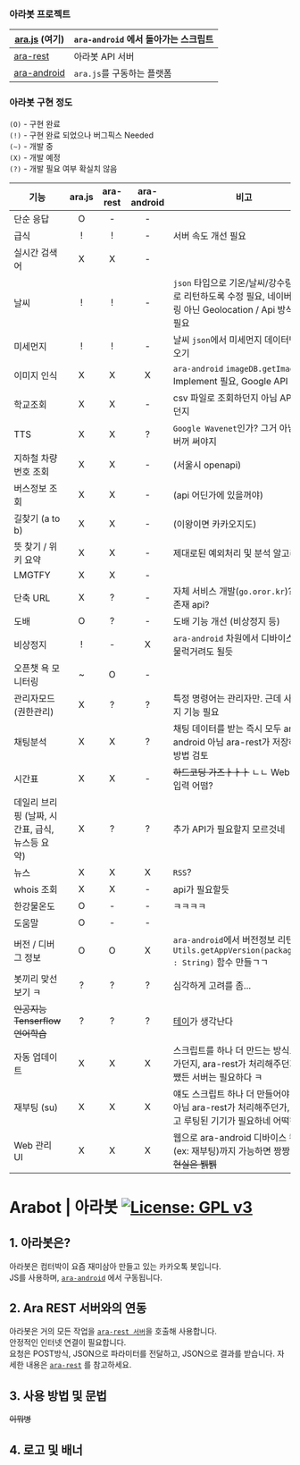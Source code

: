 ### 아라봇 프로젝트

| [**ara.js**](https://github.com/computerpark/ara.js) (여기) | `ara-android` 에서 돌아가는 스크립트 |
|---|---|
| [ara-rest](https://github.com/computerpark/ara-rest) | 아라봇 API 서버 |
| [ara-android](https://github.com/computerpark/ara-android) | `ara.js`를 구동하는 플랫폼 |

### 아라봇 구현 정도  
`(O)` - 구현 완료  
`(!)` - 구현 완료 되었으나 버그픽스 Needed  
`(~)` - 개발 중  
`(X)` - 개발 예정  
`(?)` - 개발 필요 여부 확실치 않음

| 기능 | ara.js | ara-rest | ara-android | 비고 |
|---|:---:|:---:|:---:|---|
| 단순 응답| O | - | - |  | 
| 급식 | ! | ! | - | 서버 속도 개선 필요 |
| 실시간 검색어 | X | X | - |  |
| 날씨 | ! | ! | - | `json` 타입으로 기온/날씨/강수량 등 따로 리턴하도록 수정 필요, 네이버 크롤링 아닌 Geolocation / Api 방식 변경 필요 |
| 미세먼지 | ! | ! | - | 날씨 `json`에서 미세먼지 데이터만 빼오기 |
| 이미지 인식 | X | X | X | `ara-android` `imageDB.getImage()` Implement 필요, Google API 사용  |
| 학교조회 | X | X | - | csv 파일로 조회하던지 아님 API를 찾던지 |
| TTS | X | X | ? | `Google Wavenet`인가? 그거 아님 네이버꺼 써야지 |
| 지하철 차량번호 조회 | X | X | - | (서울시 openapi) |
| 버스정보 조회 | X | X | - | (api 어딘가에 있을꺼야) |
| 길찾기 (a to b) | X | X | - | (이왕이면 카카오지도) |
| 뜻 찾기 / 위키 요약 | X | X | - | 제대로된 예외처리 및 분석 알고리즘 |
| LMGTFY | X | X | - |  |
| 단축 URL | X | ? | - | 자체 서비스 개발(`go.oror.kr`)? OR 존재 api? | 
| 도배 | O | ? | - | 도배 기능 개선 (비상정지 등) |
| 비상정지 | ! | - | X | `ara-android` 차원에서 디바이스를 주물럭거려도 될듯 |
| 오픈챗 욕 모니터링 | ~ | O | - |  |
| 관리자모드 (권한관리) | X | ? | ? | 특정 명령어는 관리자만. 근데 사칭방지 기능 필요 |
| 채팅분석 | X | X | ? | 채팅 데이터를 받는 즉시 모두 ara-android 아님 ara-rest가 저장하는 방법 검토 |
| 시간표 | X | X | - | ~~하드코딩 가즈ㅏㅏㅏ~~ ㄴㄴ Web UI로 입력 어떰? |
| 데일리 브리핑 (날짜, 시간표, 급식, 뉴스등 요약) | X | ? | ? | 추가 API가 필요할지 모르것네 |
| 뉴스 | X | X | X | `RSS`? |
| whois 조회 | X | X | - | api가 필요할듯 |
| 한강물온도 | O | - | - | ㅋㅋㅋㅋ |
| 도움말 | O | - | - |  |
| 버전 / 디버그 정보 | O | O | X | `ara-android`에서 버전정보 리턴하는 `Utils.getAppVersion(packagename : String)` 함수 만들ㄱㄱ |
| 봇끼리 맞선보기 ㅋ | ? | ? | ? | 심각하게 고려를 좀... |
| ~~인공지능 Tenserflow 언어학습~~ | ? | ? | ? | [테이]()가 생각난다 |
| 자동 업데이트 | X | X | X | 스크립트를 하나 더 만드는 방식으로 가던지, ara-rest가 처리해주던지. 어쨌든 서버는 필요하다 ㅋ |
| 재부팅 (su) | X | X | X | 얘도 스크립트 하나 더 만들어야 할듯 아님 ara-rest가 처리해주던가, 그리고 루팅된 기기가 필요하네 어떡하지 |
| Web 관리 UI | X | X | X | 웹으로 ara-android 디바이스 컨트롤(ex: 재부팅)까지 가능하면 짱짱 ㅋㅋ ~~현실은 뷁뷁~~|

# Arabot | 아라봇 [![License: GPL v3](https://img.shields.io/badge/License-GPL%20v3-blue.svg)](https://www.gnu.org/licenses/gpl-3.0)
  
## 1. 아라봇은?
아라봇은 컴터박이 요즘 재미삼아 만들고 있는 카카오톡 봇입니다.  
JS를 사용하며, [`ara-android`](https://github.com/computerpark/ara-android) 에서 구동됩니다.


## 2. Ara REST 서버와의 연동
아라봇은 거의 모든 작업을 [`ara-rest 서버`](https://github.com/computerpark/ara-rest)을 호출해 사용합니다.  
안정적인 인터넷 연결이 필요합니다.  
요청은 POST방식, JSON으로 파라미터를 전달하고, JSON으로 결과를 받습니다.
자세한 내용은 [`ara-rest`](https://github.com/computerpark/ara-rest) 를 참고하세요.

## 3. 사용 방법 및 문법



~~이뭐병~~

## 4. 로고 및 배너

